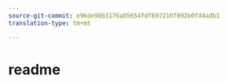 ```yaml
---
source-git-commit: e96de98b3176a05654fdf697210f992b0fd4adb1
translation-type: tm+mt

---
```

# readme
